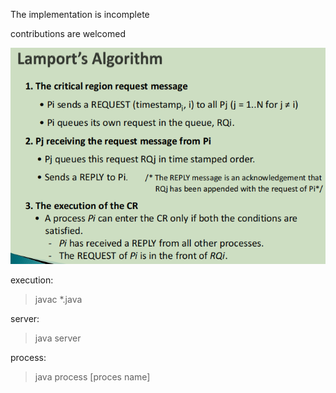 The implementation is incomplete

contributions are welcomed

![](lamport.png)


execution:

>javac  *.java

server:

>java server

process:

>java process [proces name]
